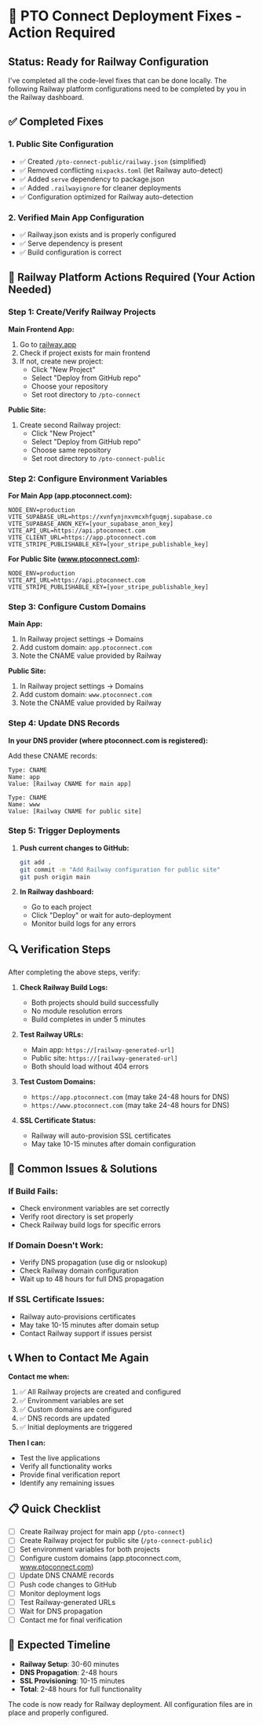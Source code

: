 # 🚨 PTO Connect Deployment Fixes - Action Required

## Status: Ready for Railway Configuration

I've completed all the code-level fixes that can be done locally. The following Railway platform configurations need to be completed by you in the Railway dashboard.

## ✅ Completed Fixes

### 1. Public Site Configuration
- ✅ Created `/pto-connect-public/railway.json` (simplified)
- ✅ Removed conflicting `nixpacks.toml` (let Railway auto-detect)
- ✅ Added `serve` dependency to package.json
- ✅ Added `.railwayignore` for cleaner deployments
- ✅ Configuration optimized for Railway auto-detection

### 2. Verified Main App Configuration
- ✅ Railway.json exists and is properly configured
- ✅ Serve dependency is present
- ✅ Build configuration is correct

## 🔧 Railway Platform Actions Required (Your Action Needed)

### Step 1: Create/Verify Railway Projects

**Main Frontend App:**
1. Go to [railway.app](https://railway.app)
2. Check if project exists for main frontend
3. If not, create new project:
   - Click "New Project"
   - Select "Deploy from GitHub repo"
   - Choose your repository
   - Set root directory to `/pto-connect`

**Public Site:**
1. Create second Railway project:
   - Click "New Project"
   - Select "Deploy from GitHub repo"
   - Choose same repository
   - Set root directory to `/pto-connect-public`

### Step 2: Configure Environment Variables

**For Main App (app.ptoconnect.com):**
```
NODE_ENV=production
VITE_SUPABASE_URL=https://xvnfynjnxvmcxhfguqmj.supabase.co
VITE_SUPABASE_ANON_KEY=[your_supabase_anon_key]
VITE_API_URL=https://api.ptoconnect.com
VITE_CLIENT_URL=https://app.ptoconnect.com
VITE_STRIPE_PUBLISHABLE_KEY=[your_stripe_publishable_key]
```

**For Public Site (www.ptoconnect.com):**
```
NODE_ENV=production
VITE_API_URL=https://api.ptoconnect.com
VITE_STRIPE_PUBLISHABLE_KEY=[your_stripe_publishable_key]
```

### Step 3: Configure Custom Domains

**Main App:**
1. In Railway project settings → Domains
2. Add custom domain: `app.ptoconnect.com`
3. Note the CNAME value provided by Railway

**Public Site:**
1. In Railway project settings → Domains
2. Add custom domain: `www.ptoconnect.com`
3. Note the CNAME value provided by Railway

### Step 4: Update DNS Records

**In your DNS provider (where ptoconnect.com is registered):**

Add these CNAME records:
```
Type: CNAME
Name: app
Value: [Railway CNAME for main app]

Type: CNAME  
Name: www
Value: [Railway CNAME for public site]
```

### Step 5: Trigger Deployments

1. **Push current changes to GitHub:**
   ```bash
   git add .
   git commit -m "Add Railway configuration for public site"
   git push origin main
   ```

2. **In Railway dashboard:**
   - Go to each project
   - Click "Deploy" or wait for auto-deployment
   - Monitor build logs for any errors

## 🔍 Verification Steps

After completing the above steps, verify:

1. **Check Railway Build Logs:**
   - Both projects should build successfully
   - No module resolution errors
   - Build completes in under 5 minutes

2. **Test Railway URLs:**
   - Main app: `https://[railway-generated-url]`
   - Public site: `https://[railway-generated-url]`
   - Both should load without 404 errors

3. **Test Custom Domains:**
   - `https://app.ptoconnect.com` (may take 24-48 hours for DNS)
   - `https://www.ptoconnect.com` (may take 24-48 hours for DNS)

4. **SSL Certificate Status:**
   - Railway will auto-provision SSL certificates
   - May take 10-15 minutes after domain configuration

## 🚨 Common Issues & Solutions

### If Build Fails:
- Check environment variables are set correctly
- Verify root directory is set properly
- Check Railway build logs for specific errors

### If Domain Doesn't Work:
- Verify DNS propagation (use dig or nslookup)
- Check Railway domain configuration
- Wait up to 48 hours for full DNS propagation

### If SSL Certificate Issues:
- Railway auto-provisions certificates
- May take 10-15 minutes after domain setup
- Contact Railway support if issues persist

## 📞 When to Contact Me Again

**Contact me when:**
1. ✅ All Railway projects are created and configured
2. ✅ Environment variables are set
3. ✅ Custom domains are configured
4. ✅ DNS records are updated
5. ✅ Initial deployments are triggered

**Then I can:**
- Test the live applications
- Verify all functionality works
- Provide final verification report
- Identify any remaining issues

## 📋 Quick Checklist

- [ ] Create Railway project for main app (`/pto-connect`)
- [ ] Create Railway project for public site (`/pto-connect-public`)
- [ ] Set environment variables for both projects
- [ ] Configure custom domains (app.ptoconnect.com, www.ptoconnect.com)
- [ ] Update DNS CNAME records
- [ ] Push code changes to GitHub
- [ ] Monitor deployment logs
- [ ] Test Railway-generated URLs
- [ ] Wait for DNS propagation
- [ ] Contact me for final verification

## 🎯 Expected Timeline

- **Railway Setup**: 30-60 minutes
- **DNS Propagation**: 2-48 hours
- **SSL Provisioning**: 10-15 minutes
- **Total**: 2-48 hours for full functionality

The code is now ready for Railway deployment. All configuration files are in place and properly configured.
